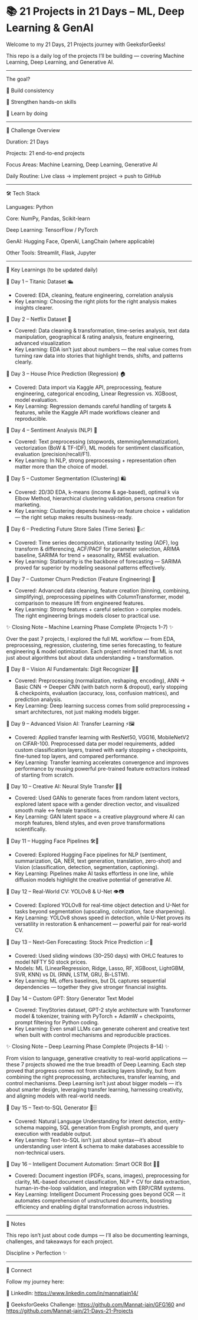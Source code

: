 # 📚 21 Projects in 21 Days – ML, Deep Learning & GenAI

Welcome to my 21 Days, 21 Projects journey with GeeksforGeeks!

This repo is a daily log of the projects I’ll be building — covering Machine Learning, Deep Learning, and Generative AI.
________________________________________________________________________________________________________________________________
The goal?

🚀 Build consistency

🧠 Strengthen hands-on skills

🎯 Learn by doing
________________________________________________________________________________________________________________________________

📅 Challenge Overview

Duration: 21 Days

Projects: 21 end-to-end projects

Focus Areas: Machine Learning, Deep Learning, Generative AI

Daily Routine: Live class → implement project → push to GitHub
________________________________________________________________________________________________________________________________

🛠️ Tech Stack

Languages: Python

Core: NumPy, Pandas, Scikit-learn

Deep Learning: TensorFlow / PyTorch

GenAI: Hugging Face, OpenAI, LangChain (where applicable)

Other Tools: Streamlit, Flask, Jupyter
________________________________________________________________________________________________________________________________

🌟 Key Learnings (to be updated daily)

📌 Day 1 – Titanic Dataset 🛳️
- Covered: EDA, cleaning, feature engineering, correlation analysis  
- Key Learning: Choosing the right plots for the right analysis makes insights clearer.
  
📌 Day 2 – Netflix Dataset 🍿
- Covered: Data cleaning & transformation, time-series analysis, text data manipulation, geographical & rating analysis, feature engineering, advanced visualization
- Key Learning: EDA isn’t just about numbers — the real value comes from turning raw data into stories that highlight trends, shifts, and patterns clearly.

📌 Day 3 – House Price Prediction (Regression) 🏠
- Covered: Data import via Kaggle API, preprocessing, feature engineering, categorical encoding, Linear Regression vs. XGBoost, model evaluation.
- Key Learning: Regression demands careful handling of targets & features, while the Kaggle API made workflows cleaner and reproducible.

📌 Day 4 – Sentiment Analysis (NLP) 💬
- Covered: Text preprocessing (stopwords, stemming/lemmatization), vectorization (BoW & TF-IDF), ML models for sentiment classification, evaluation (precision/recall/F1).
- Key Learning: In NLP, strong preprocessing + representation often matter more than the choice of model.

📌 Day 5 – Customer Segmentation (Clustering) 🛍️
- Covered: 2D/3D EDA, k-means (income & age-based), optimal k via Elbow Method, hierarchical clustering validation, persona creation for marketing.
- Key Learning: Clustering depends heavily on feature choice + validation — the right setup makes results business-ready.

📌 Day 6 – Predicting Future Store Sales (Time Series) 🏪📈
- Covered: Time series decomposition, stationarity testing (ADF), log transform & differencing, ACF/PACF for parameter selection, ARIMA baseline, SARIMA for trend + seasonality, RMSE evaluation.
- Key Learning: Stationarity is the backbone of forecasting — SARIMA proved far superior by modeling seasonal patterns effectively.

📌 Day 7 – Customer Churn Prediction (Feature Engineering) 📡
- Covered: Advanced data cleaning, feature creation (binning, combining, simplifying), preprocessing pipelines with ColumnTransformer, model comparison to measure lift from engineered features.
- Key Learning: Strong features + careful selection > complex models. The right engineering brings models closer to practical use.

✨ Closing Note – Machine Learning Phase Complete (Projects 1–7) ✨

Over the past 7 projects, I explored the full ML workflow — from EDA, preprocessing, regression, clustering, time series forecasting, to feature engineering & model optimization. Each project reinforced that ML is not just about algorithms but about data understanding + transformation.

📌 Day 8 – Vision AI Fundamentals: Digit Recognizer 🔢🤖
- Covered: Preprocessing (normalization, reshaping, encoding), ANN → Basic CNN → Deeper CNN (with batch norm & dropout), early stopping & checkpoints, evaluation (accuracy, loss, confusion matrices), and prediction analysis.
- Key Learning: Deep learning success comes from solid preprocessing + smart architectures, not just making models bigger.

📌 Day 9 – Advanced Vision AI: Transfer Learning ⚡🖼️
- Covered: Applied transfer learning with ResNet50, VGG16, MobileNetV2 on CIFAR-100. Preprocessed data per model requirements, added custom classification layers, trained with early stopping + checkpoints, fine-tuned top layers, and compared performance.
- Key Learning: Transfer learning accelerates convergence and improves performance by reusing powerful pre-trained feature extractors instead of starting from scratch.

📌 Day 10 – Creative AI: Neural Style Transfer 🎨🤖
- Covered: Used GANs to generate faces from random latent vectors, explored latent space with a gender direction vector, and visualized smooth male ↔ female transitions.
- Key Learning: GAN latent space = a creative playground where AI can morph features, blend styles, and even prove transformations scientifically.

📌 Day 11 – Hugging Face Pipelines 🛠️🤖
- Covered: Explored Hugging Face pipelines for NLP (sentiment, summarization, QA, NER, text generation, translation, zero-shot) and Vision (classification, detection, segmentation, captioning).
- Key Learning: Pipelines make AI tasks effortless in one line, while diffusion models highlight the creative potential of generative AI.

📌 Day 12 – Real-World CV: YOLOv8 & U-Net 👁️📷
- Covered: Explored YOLOv8 for real-time object detection and U-Net for tasks beyond segmentation (upscaling, colorization, face sharpening).
- Key Learning: YOLOv8 shows speed in detection, while U-Net proves its versatility in restoration & enhancement — powerful pair for real-world CV.

📌 Day 13 – Next-Gen Forecasting: Stock Price Prediction 📈🧠
- Covered: Used sliding windows (30–250 days) with OHLC features to model NIFTY 50 stock prices.
- Models: ML (LinearRegression, Ridge, Lasso, RF, XGBoost, LightGBM, SVR, KNN) vs DL (RNN, LSTM, GRU, Bi-LSTM).
- Key Learning: ML offers baselines, but DL captures sequential dependencies — together they give stronger financial insights.

📌 Day 14 – Custom GPT: Story Generator Text Model
- Covered: TinyStories dataset, GPT-2 style architecture with Transformer model & tokenizer, training with PyTorch + AdamW + checkpoints, prompt filtering for Python coding.
- Key Learning: Even small LLMs can generate coherent and creative text when built with control mechanisms and reproducible practices.

✨ Closing Note – Deep Learning Phase Complete (Projects 8–14) ✨

From vision to language, generative creativity to real-world applications — these 7 projects showed me the true breadth of Deep Learning. Each step proved that progress comes not from stacking layers blindly, but from combining the right preprocessing, architectures, transfer learning, and control mechanisms. Deep Learning isn’t just about bigger models — it’s about smarter design, leveraging transfer learning, harnessing creativity, and aligning models with real-world needs.

📌 Day 15 – Text-to-SQL Generator 💬🗄️
- Covered: Natural Language Understanding for intent detection, entity-schema mapping, SQL generation from English prompts, and query execution with readable output.
- Key Learning: Text-to-SQL isn’t just about syntax—it’s about understanding user intent & schema to make databases accessible to non-technical users.

📌 Day 16 – Intelligent Document Automation: Smart OCR Bot 📄🤖
- Covered: Document ingestion (PDFs, scans, images), preprocessing for clarity, ML-based document classification, NLP + CV for data extraction, human-in-the-loop validation, and integration with ERP/CRM systems.
- Key Learning: Intelligent Document Processing goes beyond OCR — it automates comprehension of unstructured documents, boosting efficiency and enabling digital transformation across industries.
________________________________________________________________________________________________________________________________

📌 Notes

This repo isn’t just about code dumps — I’ll also be documenting learnings, challenges, and takeaways for each project.

Discipline > Perfection ✨
________________________________________________________________________________________________________________________________

🔗 Connect

Follow my journey here:

💼 LinkedIn: https://www.linkedin.com/in/mannatjain14/

📂 GeeksforGeeks Challenge: https://github.com/Mannat-jain/GFG160 and https://github.com/Mannat-jain/21-Days-21-Projects
